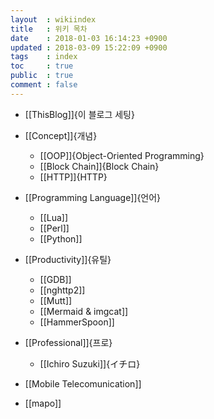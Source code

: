 ```yaml
---
layout  : wikiindex
title   : 위키 목차
date 	: 2018-01-03 16:14:23 +0900 
updated : 2018-03-09 15:22:09 +0900
tags    : index
toc     : true
public  : true
comment : false
---
```


* [[ThisBlog]]{이 블로그 세팅}

* [[Concept]]{개념}
  * [[OOP]]{Object-Oriented Programming}
  * [[Block Chain]]{Block Chain}
  * [[HTTP]]{HTTP}
* [[Programming Language]]{언어}
  * [[Lua]]
  * [[Perl]]
  * [[Python]]
* [[Productivity]]{유틸}
  * [[GDB]]
  * [[nghttp2]]
  * [[Mutt]]
  * [[Mermaid & imgcat]]
  * [[HammerSpoon]]
* [[Professional]]{프로}
  * [[Ichiro Suzuki]]{イチロ}
* [[Mobile Telecomunication]]
* [[mapo]]

